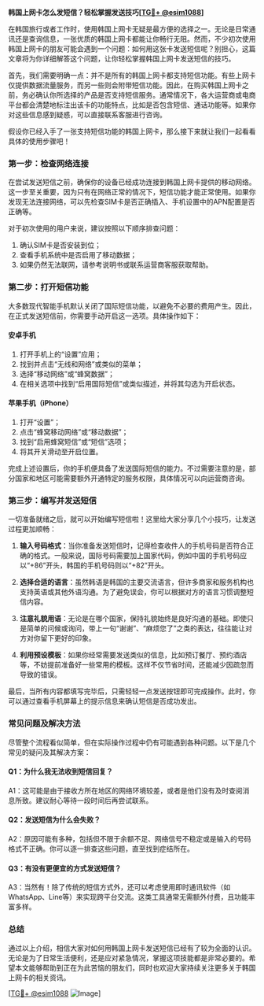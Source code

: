 **韩国上网卡怎么发短信？轻松掌握发送技巧[[TG💪+ @esim1088](https://t.me/s/esim1088)]**

在韩国旅行或者工作时，使用韩国上网卡无疑是最方便的选择之一。无论是日常通讯还是查询信息，一张优质的韩国上网卡都能让你畅行无阻。然而，不少初次使用韩国上网卡的朋友可能会遇到一个问题：如何用这张卡发送短信呢？别担心，这篇文章将为你详细解答这个问题，让你轻松掌握韩国上网卡发送短信的技巧。

首先，我们需要明确一点：并不是所有的韩国上网卡都支持短信功能。有些上网卡仅提供数据流量服务，而另一些则会附带短信功能。因此，在购买韩国上网卡之前，务必确认你所选择的产品是否支持短信服务。通常情况下，各大运营商或电商平台都会清楚地标注出该卡的功能特点，比如是否包含短信、通话功能等。如果你对这些信息感到疑惑，可以直接联系客服进行咨询。

假设你已经入手了一张支持短信功能的韩国上网卡，那么接下来就让我们一起看看具体的使用步骤吧！

### **第一步：检查网络连接**
在尝试发送短信之前，确保你的设备已经成功连接到韩国上网卡提供的移动网络。这一步至关重要，因为只有在网络正常的情况下，短信功能才能正常使用。如果你发现无法连接网络，可以先检查SIM卡是否正确插入、手机设置中的APN配置是否正确等。

对于初次使用的用户来说，建议按照以下顺序排查问题：
1. 确认SIM卡是否安装到位；
2. 查看手机系统中是否启用了移动数据；
3. 如果仍然无法联网，请参考说明书或联系运营商客服获取帮助。

### **第二步：打开短信功能**
大多数现代智能手机默认关闭了国际短信功能，以避免不必要的费用产生。因此，在正式发送短信前，你需要手动开启这一选项。具体操作如下：

#### **安卓手机**
1. 打开手机上的“设置”应用；
2. 找到并点击“无线和网络”或类似的菜单；
3. 选择“移动网络”或“蜂窝数据”；
4. 在相关选项中找到“启用国际短信”或类似描述，并将其勾选为开启状态。

#### **苹果手机（iPhone）**
1. 打开“设置”；
2. 点击“蜂窝移动网络”或“移动数据”；
3. 找到“启用蜂窝短信”或“短信”选项；
4. 将其开关滑动至开启位置。

完成上述设置后，你的手机便具备了发送国际短信的能力。不过需要注意的是，部分国家和地区可能需要额外开通特定的服务权限，具体情况可以向运营商咨询。

### **第三步：编写并发送短信**
一切准备就绪之后，就可以开始编写短信啦！这里给大家分享几个小技巧，让发送过程更加顺畅：

1. **输入号码格式**：当你准备发送短信时，记得检查收件人的手机号码是否符合正确的格式。一般来说，国际号码需要加上国家代码，例如中国的手机号码应以“+86”开头，韩国的手机号码则以“+82”开头。
   
2. **选择合适的语言**：虽然韩语是韩国的主要交流语言，但许多商家和服务机构也支持英语或其他外语沟通。为了避免误会，你可以根据对方的语言习惯调整短信内容。

3. **注意礼貌用语**：无论是在哪个国家，保持礼貌始终是良好沟通的基础。即使只是简单的问候或询问，带上一句“谢谢”、“麻烦您了”之类的表达，往往能让对方对你留下更好的印象。

4. **利用预设模板**：如果你经常需要发送类似的信息，比如预订餐厅、预约酒店等，不妨提前准备好一些常用的模板。这样不仅节省时间，还能减少因疏忽而导致的错误。

最后，当所有内容都填写完毕后，只需轻轻一点发送按钮即可完成操作。此时，你可以通过查看手机屏幕上的提示信息来确认短信是否成功发出。

### **常见问题及解决方法**
尽管整个流程看似简单，但在实际操作过程中仍有可能遇到各种问题。以下是几个常见的疑问及其解决方案：

#### **Q1：为什么我无法收到短信回复？**
A1：这可能是由于接收方所在地区的网络环境较差，或者是他们没有及时查阅消息所致。建议耐心等待一段时间后再尝试联系。

#### **Q2：发送短信为什么会失败？**
A2：原因可能有多种，包括但不限于余额不足、网络信号不稳定或是输入的号码格式不正确。你可以逐一排查这些问题，直至找到症结所在。

#### **Q3：有没有更便宜的方式发送短信？**
A3：当然有！除了传统的短信方式外，还可以考虑使用即时通讯软件（如WhatsApp、Line等）来实现跨平台交流。这类工具通常无需额外付费，且功能丰富多样。

### **总结**
通过以上介绍，相信大家对如何用韩国上网卡发送短信已经有了较为全面的认识。无论是为了日常生活便利，还是应对紧急情况，掌握这项技能都是非常必要的。希望本文能够帮助到正在为此苦恼的朋友们，同时也欢迎大家持续关注更多关于韩国上网卡的相关资讯。

[[TG💪+ @esim1088](https://t.me/s/esim1088) ![Image](https://i.postimg.cc/4NQfJmqS/Snipaste-2025-05-13-00-14-12.png)]